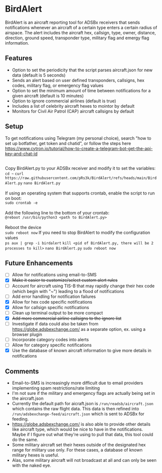 # BirdAlert
BirdAlert is an aircraft reporting tool for ADSBx receivers that sends notifications whenever an aircraft of a certain type enters a certain radius of airspace. The alert includes the aircraft hex, callsign, type, owner, distance, direction, ground speed, transponder type, military flag and emergy flag information.

## Features
- Option to set the periodicity that the script parses aircraft.json for new data (default is 5 seconds)
- Sends an alert based on user defined transponders, callsigns, hex codes, military flag, or emergency flag values
- Option to set the minimum amount of time between notifications for a given aircraft (default is 10 minutes)
- Option to ignore commercial airlines (default is true)
- Includes a list of celebrity aircraft hexes to mointor by default
- Monitors for Civil Air Patrol (CAP) aircraft callsigns by default

## Setup

To get notifications using Telegram (my personal choice), search "how to set up botfather, get token and chatid", or follow the steps here https://www.cytron.io/tutorial/how-to-create-a-telegram-bot-get-the-api-key-and-chat-id<br><br>

Copy BirdAlert.py to your ADSBx receiver and modify it to set the variables:<br>
`cd ~`
`curl https://raw.githubusercontent.com/pRs3k/BirdAlert/refs/heads/main/BirdAlert.py`
`nano BirdAlert.py`<br><br>
If using an operating system that supports crontab, enable the script to run on boot:<br>
`sudo crontab -e`<br><br>
Add the following line to the bottom of your crontab:<br>
`@reboot /usr/bin/python3 <path to BirdAlert.py>`<br><br>
Reboot the device<br>
`sudo reboot now`
If you need to stop BirdAlert to modify the configuration values<br>
`ps aux | grep -i birdalert`
`kill <pid of BirdAlert.py, there will be 2 processes to kill>`
`nano BirdAlert.py`
`sudo reboot now`

## Future Enhancements
- [ ] Allow for notifications using email-to-SMS
- [x] ~~Make it easier to customize/select custom alert rules~~
- [ ] Account for aircraft using TIS-B that may rapidly change their hex code (which begin with "~") leading to a flood of notifications
- [ ] Add error handling for notification failures
- [x] Allow for hex code specific notifications
- [x] Allow for callsign specific notifications
- [ ] Clean up terminal output to be more compact
- [x] ~~Add more commercial airline callsigns to the ignore list~~
- [ ] Investigate if data could also be taken from https://globe.adsbexchange.com/ as a separate option, ex. using a browser plugin
- [ ] Incorporate category codes into alerts
- [ ] Allow for category specific notifications
- [x] Use the database of known aircraft information to give more details in notifications

## Comments
- Email-to-SMS is increasingly more difficult due to email providers implementing spam restrictions/rate limiting
- I'm not sure if the military and emergency flags are actually being set in the aircraft.json
- Currently the default path for aicraft.json is `/run/readsb/aircraft.json` which contains the raw flight data. This data is then refined into `/run/adsbexchange-feed/aircraft.json` which is sent to ADSBx for feeding.
- https://globe.adsbexchange.com/ is also able to provide other details like aircraft type, which would be nice to have in the notifications. Maybe if I figure out what they're using to pull that data, this tool could do the same.
- Some military aircraft set their hexes outside of the designated hex range for military use only. For these cases, a database of known military hexes is useful.
- Alas, some military aircraft will not broadcast at all and can only be seen with the naked eye.